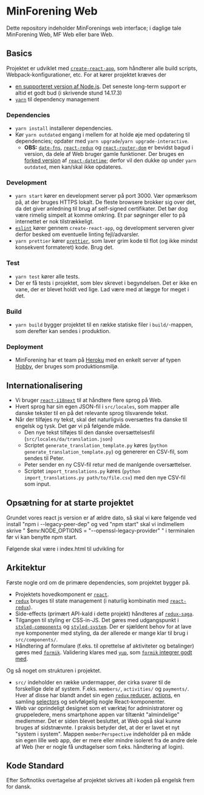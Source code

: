 # MinForening Web

Dette repository indeholder MinForenings web interface; i daglige tale MinForening Web, MF Web eller bare Web.

## Basics

Projektet er udviklet med [`create-react-app`](https://github.com/facebook/create-react-app), som håndterer alle build scripts, Webpack-konfigurationer, etc.
For at kører projektet kræves der
 * [en supporteret version af Node.js](https://nodejs.org/en/about/releases/). Det seneste long-term support er altid et godt bud (i skrivende stund 14.17.3)
 * [`yarn`](https://yarnpkg.com) til dependency management

### Dependencies
 * `yarn install` installerer dependencies.
 * Kør `yarn outdated` engang i mellem for at holde øje med opdatering til dependencies; opdater med `yarn upgrade`/`yarn upgrade-interactive`.
   * **OBS:** [`date-fns`](https://github.com/date-fns/date-fns), [`react-redux`](https://github.com/reduxjs/react-redux) og [`react-router-dom`](https://github.com/ReactTraining/react-router) er bevidst bagud i version, da dele af Web bruger gamle funktioner. Der bruges en [forked version](https://github.com/emilbaekdahl/react-datetime) af [`react-datetime`](https://github.com/YouCanBookMe/react-datetime); derfor vil den dukke op under `yarn outdated`, men kan/skal ikke opdateres.

### Development
 * `yarn start` kører en development server på port 3000. Vær opmærksom på, at der bruges HTTPS lokalt. De fleste browsere brokker sig over det, da det giver anledning til brug af self-signed certifikater. Det bør dog være rimelig simpelt at komme omkring. Et par søgninger eller to på internettet er nok tilstrækkeligt.
 * [`eslint`](https://eslint.org) kører gennem `create-react-app`, og development serveren giver derfor besked om eventuelle linting fejl/advarsler.
 * `yarn prettier` kører [`prettier`](https://prettier.io), som laver grim kode til flot (og ikke mindst konsekvent formateret) kode. Brug det.

### Test
 * `yarn test` kører alle tests.
 * Der er få tests i projektet, som blev skrevet i begyndelsen. Det er ikke en vane, der er blevet holdt ved lige. Lad være med at lægge for meget i det.

### Build
 * `yarn build` bygger projektet til en række statiske filer i `build/`-mappen, som derefter kan sendes i produktion.

### Deployment
 * MinForening har et team på [Heroku](https://heroku.com) med en enkelt server af typen [Hobby](https://www.heroku.com/pricing#containers), der bruges som produktionsmiljø.

## Internationalisering
 * Vi bruger [`react-i18next`](https://react.i18next.com) til at håndtere flere sprog på Web.
 * Hvert sprog har sin egen JSON-fil i `src/locales`, som mapper alle danske tekster til en på det relevante sprog tilsvarende tekst.
 * Når der tilføjes ny tekst, skal det naturligvis oversættes fra danske til engelsk og tysk. Det gør vi på følgende måde.
   * Den nye tekst tilføjes til den danske oversættelsesfil (`src/locales/da/translation.json`)
   * Scriptet `generate_translation_template.py` køres (`python generate_translation_template.py`) og genererer en CSV-fil, som sendes til Peter.
   * Peter sender en ny CSV-fil retur med de manlgende oversættelser.
   * Scriptet `import_translations.py` køres (`python import_translations.py path/to/file.csv`) med den nye CSV-fil som input.

## Opsætning for at starte projektet

Grundet vores react js version er af ældre dato, så skal vi køre følgende ved install "npm i --legacy-peer-dep" og ved "npm start" skal vi indimellem skrive " $env:NODE_OPTIONS = "--openssl-legacy-provider" " i terminalen før vi kan benytte npm start.

Følgende skal være i index.html til udvikling for <head>
    <meta name="readyMinOrganisation" content="false">
    <meta name="useMinOrganisation" content="false">
    <meta name="tenantApi" content="https://tenant-api.softnotik.dk/api">
    <meta name="growthBookUrl" content="">
    <meta name="apiMyOrgUrl" content="https://api-dev.minforening.dk/api">

## Arkitektur
Første nogle ord om de primære dependencies, som projektet bygger på.
 * Projektets hovedkomponent er [`react`](https://reactjs.org).
 * [`redux`](https://redux.js.org) bruges til state management (i naturlig kombinatin med [`react-redux`](https://react-redux.js.org)).
 * Side-effects (primært API-kald i dette projekt) håndteres af [`redux-saga`](https://redux-saga.js.org).
 * Tilgangen til styling er CSS-in-JS. Det gøres med udgangspunkt i [`styled-components`](https://styled-components.com) og [`styled-system`](https://styled-system.com). Der er sjældent behov for at lave nye komponenter med styling, da der allerede er mange klar til brug i `src/components/`.
 * Håndtering af formulare (f.eks. til oprettelse af aktiviteter og betalinger) gøres med [`formik`](https://jaredpalmer.com/formik/). Validering klares med [`yup`](https://github.com/jquense/yup), som [`formik` integrer godt med](https://jaredpalmer.com/formik/docs/guides/validation#validationschema).

Og så noget om strukturen i projektet.

 * `src/` indeholder en række undermapper, der cirka svarer til de forskellige dele af system. F.eks. `members/`, `activities/` og `payments/`. Hver af disse har blandt andet sin egen [`redux` reducer](https://redux.js.org/basics/reducers/), [actions](https://redux.js.org/basics/actions#actions), en samling [selectors](https://redux.js.org/introduction/learning-resources#selectors) og selvfølgelig nogle React-komponenter.
 * Web var oprindeligt designet som et værktøj for administratorer og gruppeledere, mens smartphone appen var tiltænkt "almindelige" medlemmer. Det er siden blevet besluttet, at Web også skal kunne bruges af sidstnævnte. I praksis betyder det, at der er lavet et nyt "system i system". Mappen `memberPerspective` indeholder på en måde sin egen lille web app, der er mere eller mindre isoleret fra de andre dele af Web (her er nogle få undtagelser som f.eks. håndtering af login).

## Kode Standard
Efter Softnotiks overtagelse af projektet skrives alt i koden på engelsk frem for dansk.